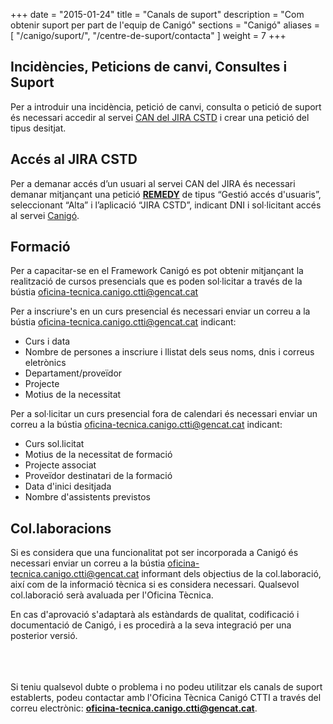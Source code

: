 +++
date        = "2015-01-24"
title       = "Canals de suport"
description = "Com obtenir suport per part de l'equip de Canigó"
sections    = "Canigó"
aliases = [
    "/canigo/suport/",
    "/centre-de-suport/contacta"
]
weight		= 7
+++

## Incidències, Peticions de canvi, Consultes i Suport

Per a introduir una incidència, petició de canvi, consulta o petició de suport és necessari accedir al servei [CAN del JIRA CSTD](https://cstd-ctti.atlassian.net/jira/software/c/projects/CAN/boards/15) i crear una petició del tipus desitjat.

## Accés al JIRA CSTD

Per a demanar accés d’un usuari al servei CAN del JIRA és necessari demanar mitjançant una petició [**REMEDY**](https://pautic.gencat.cat/) de tipus “Gestió accés d'usuaris”, seleccionant “Alta” i l’aplicació “JIRA CSTD”, indicant DNI i sol·licitant accés al servei [Canigó](https://cstd-ctti.atlassian.net/jira/software/c/projects/CAN/boards/15).

## Formació
Per a capacitar-se en el Framework Canigó es pot obtenir mitjançant la realització de cursos presencials que es poden sol·licitar a través de la bústia <oficina-tecnica.canigo.ctti@gencat.cat>

Per a inscriure's en un curs presencial és necessari enviar un correu a la bústia <oficina-tecnica.canigo.ctti@gencat.cat> indicant:

- Curs i data
- Nombre de persones a inscriure i llistat dels seus noms, dnis i correus eletrònics
- Departament/proveïdor
- Projecte
- Motius de la necessitat

Per a sol·licitar un curs presencial fora de calendari és necessari enviar un correu a la bústia <oficina-tecnica.canigo.ctti@gencat.cat> indicant:

- Curs sol.licitat
- Motius de la necessitat de formació
- Projecte associat
- Proveïdor destinatari de la formació
- Data d'inici desitjada
- Nombre d'assistents previstos

## Col.laboracions
Si es considera que una funcionalitat pot ser incorporada a Canigó és necessari enviar un correu a la bústia <oficina-tecnica.canigo.ctti@gencat.cat> informant dels objectius de la col.laboració, així com de la informació tècnica si es considera necessari. Qualsevol col.laboració serà avaluada per l'Oficina Tècnica.

En cas d'aprovació s'adaptarà als estàndards de qualitat, codificació i documentació de Canigó, i es procedirà a la seva integració per una posterior versió.

<br/><br/><br/>
Si teniu qualsevol dubte o problema i no podeu utilitzar els canals de suport establerts, podeu contactar amb l'Oficina Tècnica Canigó CTTI a través
del correu electrònic: **oficina-tecnica.canigo.ctti@gencat.cat**.

